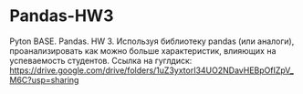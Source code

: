 # Pandas-HW3
Pyton BASE. Pandas. HW 3.
Используя библиотеку pandas (или аналоги), проанализировать как можно больше характеристик, влияющих на успеваемость студентов.
Ссылка на гуглдиск: https://drive.google.com/drive/folders/1uZ3yxtorI34UO2NDavHEBpOfIZpV_M6C?usp=sharing
